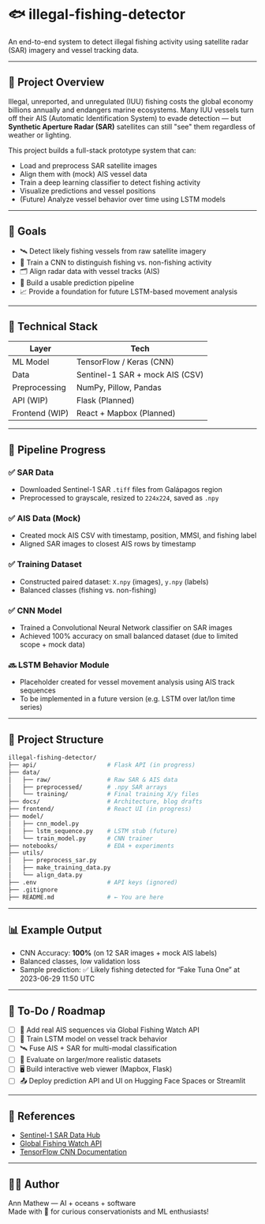 # 🐟 illegal-fishing-detector

An end-to-end system to detect illegal fishing activity using satellite radar (SAR) imagery and vessel tracking data.

---

## 📌 Project Overview

Illegal, unreported, and unregulated (IUU) fishing costs the global economy billions annually and endangers marine ecosystems. Many IUU vessels turn off their AIS (Automatic Identification System) to evade detection — but **Synthetic Aperture Radar (SAR)** satellites can still "see" them regardless of weather or lighting.

This project builds a full-stack prototype system that can:

- Load and preprocess SAR satellite images
- Align them with (mock) AIS vessel data
- Train a deep learning classifier to detect fishing activity
- Visualize predictions and vessel positions
- (Future) Analyze vessel behavior over time using LSTM models

---

## 🎯 Goals

- 🛰️ Detect likely fishing vessels from raw satellite imagery
- 🧠 Train a CNN to distinguish fishing vs. non-fishing activity
- 🗂️ Align radar data with vessel tracks (AIS)
- 🔮 Build a usable prediction pipeline
- 📈 Provide a foundation for future LSTM-based movement analysis

---

## 🧪 Technical Stack

| Layer        | Tech                             |
|--------------|----------------------------------|
| ML Model     | TensorFlow / Keras (CNN)         |
| Data         | Sentinel-1 SAR + mock AIS (CSV)  |
| Preprocessing| NumPy, Pillow, Pandas            |
| API (WIP)    | Flask (Planned)                  |
| Frontend (WIP)| React + Mapbox (Planned)        |

---

## 🔄 Pipeline Progress

### ✅ SAR Data
- Downloaded Sentinel-1 SAR `.tiff` files from Galápagos region
- Preprocessed to grayscale, resized to `224x224`, saved as `.npy`

### ✅ AIS Data (Mock)
- Created mock AIS CSV with timestamp, position, MMSI, and fishing label
- Aligned SAR images to closest AIS rows by timestamp

### ✅ Training Dataset
- Constructed paired dataset: `X.npy` (images), `y.npy` (labels)
- Balanced classes (fishing vs. non-fishing)

### ✅ CNN Model
- Trained a Convolutional Neural Network classifier on SAR images
- Achieved 100% accuracy on small balanced dataset (due to limited scope + mock data)

### 🔜 LSTM Behavior Module
- Placeholder created for vessel movement analysis using AIS track sequences
- To be implemented in a future version (e.g. LSTM over lat/lon time series)

---

## 📁 Project Structure

```bash
illegal-fishing-detector/
├── api/                    # Flask API (in progress)
├── data/
│   ├── raw/                # Raw SAR & AIS data
│   ├── preprocessed/       # .npy SAR arrays
│   └── training/           # Final training X/y files
├── docs/                   # Architecture, blog drafts
├── frontend/               # React UI (in progress)
├── model/
│   ├── cnn_model.py
│   ├── lstm_sequence.py    # LSTM stub (future)
│   └── train_model.py      # CNN trainer
├── notebooks/              # EDA + experiments
├── utils/
│   ├── preprocess_sar.py
│   ├── make_training_data.py
│   └── align_data.py
├── .env                    # API keys (ignored)
├── .gitignore
├── README.md               # ← You are here
```

---

## 📊 Example Output

- CNN Accuracy: **100%** (on 12 SAR images + mock AIS labels)
- Balanced classes, low validation loss
- Sample prediction: ✅ Likely fishing detected for “Fake Tuna One” at 2023-06-29 11:50 UTC

---

## 🚧 To-Do / Roadmap

- [ ] 🌊 Add real AIS sequences via Global Fishing Watch API
- [ ] 🧠 Train LSTM model on vessel track behavior
- [ ] 🛰️ Fuse AIS + SAR for multi-modal classification
- [ ] 🧪 Evaluate on larger/more realistic datasets
- [ ] 🖥️ Build interactive web viewer (Mapbox, Flask)
- [ ] 📤 Deploy prediction API and UI on Hugging Face Spaces or Streamlit

---

## 📖 References

- [Sentinel-1 SAR Data Hub](https://scihub.copernicus.eu/)
- [Global Fishing Watch API](https://globalfishingwatch.org/data-download/)
- [TensorFlow CNN Documentation](https://www.tensorflow.org/tutorials/images/cnn)

---

## 🧑‍💻 Author

Ann Mathew — AI + oceans + software  
Made with 💙 for curious conservationists and ML enthusiasts!
